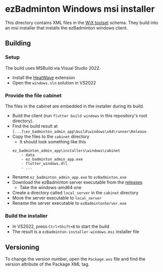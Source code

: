 # ezBadminton Windows msi installer

This directory contains XML files in the [WiX toolset](https://wixtoolset.org/) schema. They build into an msi installer that installs the ezBadminton windows client.

## Building

### Setup

The build uses MSBuild via Visual Studio 2022.

* Install the [HeatWave](https://marketplace.visualstudio.com/items?itemName=FireGiant.FireGiantHeatWaveDev17) extension
* Open the `windows.sln` solution  in VS2022


### Provide the file cabinet

The files in the cabinet are embedded in the installer during its build.

* Build the client (run `flutter build windows` in this repository's root directory).
* Find the build result at `[...]\ez_badminton_admin_app\build\windows\x64\runner\Release`
* Copy the files to the `cabinet` directory
    * It should look something like this
    ```
    ez_badminton_admin_app\installers\windows\cabinet
        - data
        - ez_badminton_admin_app.exe
        - flutter_windows.dll
        - ...
    ```
* Rename `ez_badminton_admin_app.exe` to `ezBadminton.exe`
* Download the ezBadminton server executable from the [releases](https://github.com/ezBadminton/ezBadmintonServer/releases)
    * Take the windows-amd64 one
* Create a directory called `local_server` in the `cabinet` directory
* Move the server executable to `local_server`
* Rename the server executable to `ezBadmintonServer.exe`

### Build the installer

* In VS2022, press `Ctrl+Shift+B` to start the build
* The result is a `ezBadminton-installer-windows.msi` installer file

## Versioning

To change the version number, open the `Package.wxs` file and find the version attribute of the Package XML tag.